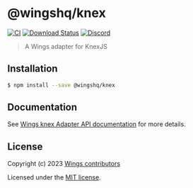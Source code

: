# @wingshq/knex

[![CI](https://github.com/wingshq/knex/workflows/CI/badge.svg)](https://github.com/wingshq/wings/actions?query=workflow%3ACI)
[![Download Status](https://img.shields.io/npm/dm/@wingshq/knex.svg?style=flat-square)](https://www.npmjs.com/package/@wingshq/knex)
[![Discord](https://badgen.net/badge/icon/discord?icon=discord&label)](https://discord.gg/qa8kez8QBx)

> A Wings adapter for KnexJS

## Installation

```bash
$ npm install --save @wingshq/knex
```

## Documentation

See [Wings knex Adapter API documentation](https://wings.codes/adapters/knex.html) for more details.

## License

Copyright (c) 2023 [Wings contributors](https://github.com/wingshq/wings/graphs/contributors)

Licensed under the [MIT license](LICENSE).
